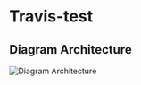 # Travis-test

## Diagram Architecture

![Diagram Architecture](https://image.noelshack.com/fichiers/2018/13/4/1522356305-diagram-architecture-v1-0-1.png)


